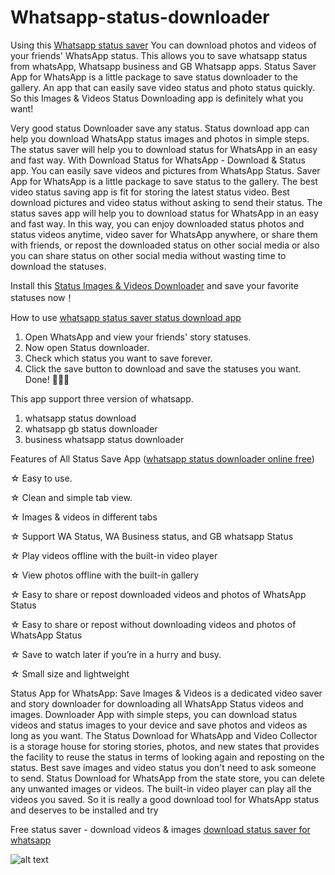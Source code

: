 # Whatsapp-status-downloader

Using this [Whatsapp status saver](https://play.google.com/store/apps/details?id=com.AppAuxin.whatsapp_status_downloader) You can download photos and videos of your friends' WhatsApp status. This allows you to save whatsapp status from whatsApp, Whatsapp business and GB Whatsapp apps. Status Saver App for WhatsApp is a little package to save status downloader to the gallery. An app that can easily save video status and photo status quickly. So this Images & Videos Status Downloading app is definitely what you want!

Very good status Downloader save any status. Status download app can help you download WhatsApp status images and photos in simple steps. The status saver will help you to download status for WhatsApp in an easy and fast way. With Download Status for WhatsApp - Download & Status app. You can easily save videos and pictures from WhatsApp Status. Saver App for WhatsApp is a little package to save status to the gallery. The best video status saving app is fit for storing the latest status video. Best download pictures and video status without asking to send their status. The status saves app will help you to download status for WhatsApp in an easy and fast way. In this way, you can enjoy downloaded status photos and status videos anytime, video saver for WhatsApp anywhere, or share them with friends, or repost the downloaded status on other social media or also you can share status on other social media without wasting time to download the statuses.

Install this [Status Images & Videos Downloader](https://play.google.com/store/apps/details?id=com.AppAuxin.whatsapp_status_downloader) and save your favorite statuses now！

How to use [whatsapp status saver status download app](https://play.google.com/store/apps/details?id=com.AppAuxin.whatsapp_status_downloader)

1. Open WhatsApp and view your friends' story statuses.
2. Now open Status downloader.
3. Check which status you want to save forever.
4. Click the save button to download and save the statuses you want.
   Done! 🎉🎉🎉

This app support three version of whatsapp.
   1. whatsapp status download 
   2. whatsapp gb status downloader
   3. business whatsapp status downloader

Features of All Status Save App ([whatsapp status downloader online free](https://play.google.com/store/apps/details?id=com.AppAuxin.whatsapp_status_downloader))

☆ Easy to use.

☆ Clean and simple tab view.

☆ Images & videos in different tabs

☆ Support WA Status, WA Business status, and GB whatsapp Status

☆ Play videos offline with the built-in video player

☆ View photos offline with the built-in gallery

☆ Easy to share or repost downloaded videos and photos of WhatsApp Status

☆ Easy to share or repost without downloading videos and photos of WhatsApp Status

☆ Save to watch later if you’re in a hurry and busy.

☆ Small size and lightweight

Status App for WhatsApp: Save Images & Videos is a dedicated video saver and story downloader for downloading all WhatsApp Status videos and images. Downloader App with simple steps, you can download status videos and status images to your device and save photos and videos as long as you want. The Status Download for WhatsApp and Video Collector is a storage house for storing stories, photos, and new states that provides the facility to reuse the status in terms of looking again and reposting on the status. Best save images and video status you don't need to ask someone to send. Status Download for WhatsApp from the state store, you can delete any unwanted images or videos. The built-in video player can play all the videos you saved. So it is really a good download tool for WhatsApp status and deserves to be installed and try

Free status saver - download videos & images
[download status saver for whatsapp](https://play.google.com/store/apps/details?id=com.AppAuxin.whatsapp_status_downloader)

![alt text](http://url/to/img.png)
